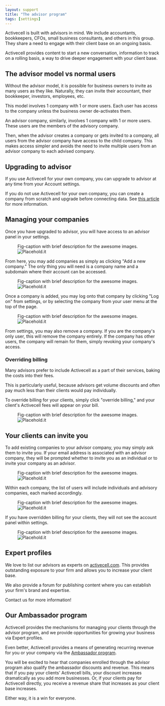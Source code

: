 ```yaml
---
layout: support
title: "The advisor program"
tags: [settings]
---
```


Activecell is built with advisors in mind. We include accountants, bookkeepers, CFOs, small business consultants, and others in this group. They share a need to engage with their client base on an ongoing basis.

Activecell provides content to start a new conversation, information to track on a rolling basis, a way to drive deeper engagement with your client base.

## The advisor model vs normal users

Without the advisor model, it is possible for business owners to invite as many users as they like. Naturally, they can invite their accountant, their bookkeeper, investors, employees, etc.

This model involves 1 company with 1 or more users. Each user has access to the company unless the business owner de-activates them.

An advisor company, similarly, involves 1 company with 1 or more users. These users are the members of the advisory company.

Then, when the advisor creates a company or gets invited to a company, all users from the advisor company have access to the child company. This makes access simpler and avoids the need to invite multiple users from an advisor company to each advised company.

## Upgrading to advisor

If you use Activecell for your own company, you can upgrade to advisor at any time from your Account settings.

If you do not use Activecell for your own company, you can create a company from scratch and upgrade before connecting data. See [this article]() for more information.

## Managing your companies

Once you have upgraded to advisor, you will have access to an advisor panel in your settings.

<figure>
  <figcaption>Fig-caption with brief description for the awesome images.</figcaption>
  <img src=" http://placehold.it/800x600" alt="Placehold.it" class="img-responsive">
</figure>

From here, you may add companies as simply as clicking "Add a new company." The only thing you will need is a company name and a subdomain where their account can be accessed.

<figure>
  <figcaption>Fig-caption with brief description for the awesome images.</figcaption>
  <img src=" http://placehold.it/800x600" alt="Placehold.it" class="img-responsive">
</figure>

Once a company is added, you may log onto that company by clicking "Log on" from settings, or by selecting the company from your user menu at the top of the page.

<figure>
  <figcaption>Fig-caption with brief description for the awesome images.</figcaption>
  <img src=" http://placehold.it/800x600" alt="Placehold.it" class="img-responsive">
</figure>

From settings, you may also remove a company. If you are the company's only user, this will remove the company entirely. If the company has other users, the company will remain for them, simply revoking your company's access.

### Overriding billing

Many advisors prefer to include Activecell as a part of their services, baking the costs into their fees.

This is particularly useful, because advisors get volume discounts and often pay much less than their clients would pay individually.

To override billing for your clients, simply click "override billing," and your client's Activecell fees will appear on your bill.

<figure>
  <figcaption>Fig-caption with brief description for the awesome images.</figcaption>
  <img src=" http://placehold.it/800x600" alt="Placehold.it" class="img-responsive">
</figure>

## Your clients can invite you

To add existing companies to your advisor company, you may simply ask them to invite you. If your email address is associated with an advisor company, they will be prompted whether to invite you as an individual or to invite your company as an advisor.

<figure>
  <figcaption>Fig-caption with brief description for the awesome images.</figcaption>
  <img src=" http://placehold.it/800x600" alt="Placehold.it" class="img-responsive">
</figure>

Within each company, the list of users will include individuals and advisory companies, each marked accordingly.

<figure>
  <figcaption>Fig-caption with brief description for the awesome images.</figcaption>
  <img src=" http://placehold.it/800x600" alt="Placehold.it" class="img-responsive">
</figure>

If you have overridden billing for your clients, they will not see the account panel within settings.

<figure>
  <figcaption>Fig-caption with brief description for the awesome images.</figcaption>
  <img src=" http://placehold.it/800x600" alt="Placehold.it" class="img-responsive">
</figure>

## Expert profiles

We love to list our advisors as experts on [activecell.com](). This provides outstanding exposure to your firm and allows you to increase your client base.

We also provide a forum for publishing content where you can establish your firm's brand and expertise.

Contact us for more information!

## Our Ambassador program

Activecell provides the mechanisms for managing your clients through the advisor program, and we provide opportunities for growing your business via Expert profiles.

Even better, Activecell provides a means of generating recurring revenue for you or your company via the [Ambassador program]().

You will be excited to hear that companies enrolled through the advisor program also qualify the ambassador discounts and revenue. This means that if you pay your clients' Activecell bills, your discount increases dramatically as you add more businesses. Or, if your clients pay for Activecell directly, you receive a revenue share that increases as your client base increases.

Either way, it is a win for everyone.